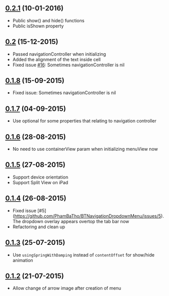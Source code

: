## [0.2.1](https://github.com/PhamBaTho/BTNavigationDropdownMenu/releases/tag/0.2.1) (10-01-2016)
- Public show() and hide() functions
- Public isShown property

## [0.2](https://github.com/PhamBaTho/BTNavigationDropdownMenu/releases/tag/0.2) (15-12-2015)
- Passed navigationController when initializing
- Added the alignment of the text inside cell
- Fixed issue [#16](https://github.com/PhamBaTho/BTNavigationDropdownMenu/issues/16): Sometimes navigationController is nil

## [0.1.8](https://github.com/PhamBaTho/BTNavigationDropdownMenu/releases/tag/0.1.8) (15-09-2015)
- Fixed issue: Sometimes navigationController is nil

## [0.1.7](https://github.com/PhamBaTho/BTNavigationDropdownMenu/releases/tag/0.1.7) (04-09-2015)
- Use optional for some properties that relating to navigation controller

## [0.1.6](https://github.com/PhamBaTho/BTNavigationDropdownMenu/releases/tag/0.1.6) (28-08-2015)
- No need to use containerView param when initializing menuView now

## [0.1.5](https://github.com/PhamBaTho/BTNavigationDropdownMenu/releases/tag/0.1.5) (27-08-2015)
- Support device orientation
- Support Split View on iPad

## [0.1.4](https://github.com/PhamBaTho/BTNavigationDropdownMenu/releases/tag/0.1.4) (26-08-2015)
- Fixed issue [#5] (https://github.com/PhamBaTho/BTNavigationDropdownMenu/issues/5). The dropdown overlay appears overtop the tab bar now
- Refactoring and clean up

## [0.1.3](https://github.com/PhamBaTho/BTNavigationDropdownMenu/releases/tag/0.1.3) (25-07-2015)
- Use `usingSpringWithDamping` instead of `contentOffset` for show/hide animation

## [0.1.2](https://github.com/PhamBaTho/BTNavigationDropdownMenu/releases/tag/0.1.2) (21-07-2015)
- Allow change of arrow image after creation of menu